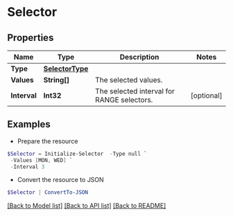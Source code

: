 # Selector
## Properties

Name | Type | Description | Notes
------------ | ------------- | ------------- | -------------
**Type** | [**SelectorType**](SelectorType.md) |  | 
**Values** | **String[]** | The selected values.  | 
**Interval** | **Int32** | The selected interval for RANGE selectors.  | [optional] 

## Examples

- Prepare the resource
```powershell
$Selector = Initialize-Selector  -Type null `
 -Values [MON, WED] `
 -Interval 3
```

- Convert the resource to JSON
```powershell
$Selector | ConvertTo-JSON
```

[[Back to Model list]](../README.md#documentation-for-models) [[Back to API list]](../README.md#documentation-for-api-endpoints) [[Back to README]](../README.md)

